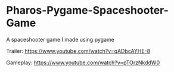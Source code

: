 # Pharos-Pygame-Spaceshooter-Game
A spaceshooter game I made using pygame

Trailer: https://www.youtube.com/watch?v=qADbcAYHE-8

Gameplay: https://www.youtube.com/watch?v=pTOrzNkddW0
